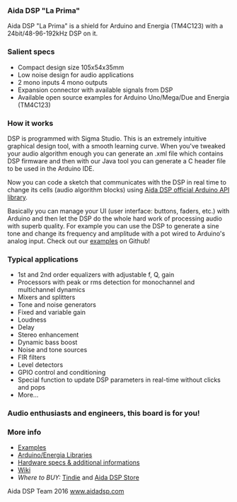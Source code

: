 ### Aida DSP "La Prima"

Aida DSP "La Prima" is a shield for Arduino and Energia (TM4C123) with a 24bit/48-96-192kHz DSP on it.

### Salient specs
- Compact design size 105x54x35mm
- Low noise design for audio applications
- 2 mono inputs 4 mono outputs 
- Expansion connector with available signals from DSP
- Available open source examples for Arduino Uno/Mega/Due and Energia (TM4C123)

### How it works
DSP is programmed with Sigma Studio. This is an extremely intuitive graphical design 
tool, with a smooth learning curve. When you've tweaked your audio algorithm enough
you can generate an .xml file which contains DSP firmware and then with our Java tool
you can generate a C header file to be used in the Arduino IDE.

Now you can code a sketch that communicates with the DSP in real time to change its cells (audio algorithm blocks) using [Aida DSP official Arduino API library](https://github.com/AidaDSP/AidaDSP).

Basically you can manage your UI (user interface: buttons, faders, etc.) with Arduino and then
let the DSP do the whole hard work of processing audio with superb quality. For example you can use the DSP
to generate a sine tone and change its frequency and amplitude with a pot wired to Arduino's analog input. 
Check out our [examples](https://github.com/AidaDSP/AidaDSP/tree/master/Software/Examples) on Github!

### Typical applications
- 1st and 2nd order equalizers with adjustable f, Q, gain
- Processors with peak or rms detection for monochannel
  and multichannel dynamics
- Mixers and splitters
- Tone and noise generators
- Fixed and variable gain
- Loudness
- Delay 
- Stereo enhancement
- Dynamic bass boost
- Noise and tone sources
- FIR filters
- Level detectors
- GPIO control and conditioning
- Special function to update DSP parameters in real-time without clicks and pops
- More...

### Audio enthusiasts and engineers, this board is for you!

### More info

- [Examples](https://github.com/AidaDSP/AidaDSP/tree/master/Software/Examples)
- [Arduino/Energia Libraries](https://github.com/AidaDSP/AidaDSP/tree/master/Software/Libraries)
- [Hardware specs & additional informations](https://github.com/AidaDSP/AidaDSP/tree/master/Hardware)
- [Wiki](https://github.com/AidaDSP/AidaDSP/wiki)
- *Where to BUY:* [Tindie](https://www.tindie.com/products/MaxAidaDSP/aida-dsp/) and [Aida DSP Store](http://www.aidadsp.com/#!/STORE)

Aida DSP Team 2016 www.aidadsp.com
